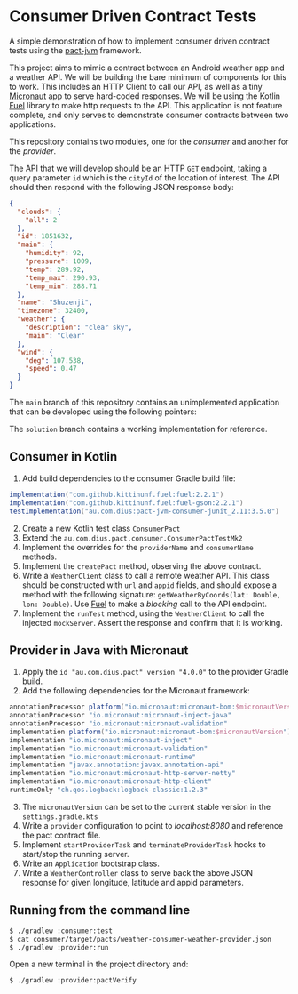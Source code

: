 # Consumer Driven Contract Tests

A simple demonstration of how to implement consumer driven contract tests
using the [pact-jvm](https://github.com/DiUS/pact-jvm) framework.

This project aims to mimic a contract between an Android weather app and a
weather API. We will be building the bare minimum of components for this to
work. This includes an HTTP Client to call our API, as well as a tiny
[Micronaut](https://micronaut.io/) app to serve hard-coded responses. We will
be using the Kotlin [Fuel](https://github.com/kittinunf/fuel) library to make
http requests to the API. This application is not feature complete, and only
serves to demonstrate consumer contracts between two applications.

This repository contains two modules, one for the _consumer_ and another for
the _provider_.

The API that we will develop should be an HTTP `GET` endpoint, taking a query
parameter `id` which is the `cityId` of the location of interest.  The API
should then respond with the following JSON response body:

```json
{
  "clouds": {
    "all": 2
  },
  "id": 1851632,
  "main": {
    "humidity": 92,
    "pressure": 1009,
    "temp": 289.92,
    "temp_max": 290.93,
    "temp_min": 288.71
  },
  "name": "Shuzenji",
  "timezone": 32400,
  "weather": {
    "description": "clear sky",
    "main": "Clear"
  },
  "wind": {
    "deg": 107.538,
    "speed": 0.47
  }
}
```


The `main` branch of this repository contains an unimplemented application
that can be developed using the following pointers:

The `solution` branch contains a working implementation for reference.

## Consumer in Kotlin

1. Add build dependencies to the consumer Gradle build file:
  
```groovy
implementation("com.github.kittinunf.fuel:fuel:2.2.1")
implementation("com.github.kittinunf.fuel:fuel-gson:2.2.1")
testImplementation("au.com.dius:pact-jvm-consumer-junit_2.11:3.5.0")
```
  
2. Create a new Kotlin test class `ConsumerPact`
3. Extend the `au.com.dius.pact.consumer.ConsumerPactTestMk2`
4. Implement the overrides for the `providerName` and `consumerName` methods.
5. Implement the `createPact` method, observing the above contract.
6. Write a `WeatherClient` class to call a remote weather API.  This class
   should be constructed with `url` and `appid` fields, and should expose a
   method with the following signature: `getWeatherByCoords(lat: Double, lon:
   Double)`. Use
   [Fuel](https://github.com/kittinunf/fuel#blocking-usage-example) to make a
   _blocking_ call to the API endpoint.
7. Implement the `runTest` method, using the `WeatherClient` to call the
   injected `mockServer`. Assert the response and confirm that it is working.

## Provider in Java with Micronaut

1. Apply the `id "au.com.dius.pact" version "4.0.0"` to the provider Gradle
   build.
2. Add the following dependencies for the Micronaut framework:

```groovy
annotationProcessor platform("io.micronaut:micronaut-bom:$micronautVersion")
annotationProcessor "io.micronaut:micronaut-inject-java"
annotationProcessor "io.micronaut:micronaut-validation"
implementation platform("io.micronaut:micronaut-bom:$micronautVersion")
implementation "io.micronaut:micronaut-inject"
implementation "io.micronaut:micronaut-validation"
implementation "io.micronaut:micronaut-runtime"
implementation "javax.annotation:javax.annotation-api"
implementation "io.micronaut:micronaut-http-server-netty"
implementation "io.micronaut:micronaut-http-client"
runtimeOnly "ch.qos.logback:logback-classic:1.2.3"
```

3. The `micronautVersion` can be set to the current stable version in the
   `settings.gradle.kts`
4. Write a `provider` configuration to point to _localhost:8080_ and reference
   the pact contract file.
5. Implement `startProviderTask` and `terminateProviderTask` hooks to
   start/stop the running server.
6. Write an `Application` bootstrap class.
7. Write a `WeatherController` class to serve back the above JSON response for
   given longitude, latitude and appid parameters.

## Running from the command line

```bash
$ ./gradlew :consumer:test
$ cat consumer/target/pacts/weather-consumer-weather-provider.json
$ ./gradlew :provider:run
```

Open a new terminal in the project directory and:

```bash
$ ./gradlew :provider:pactVerify
```
